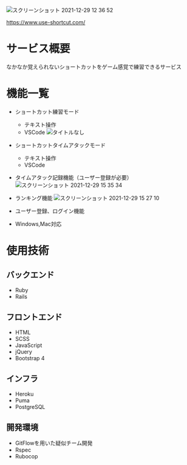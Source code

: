 ![スクリーンショット 2021-12-29 12 36 52](https://user-images.githubusercontent.com/59243400/147625137-ed6235c3-e934-4142-af11-d383c98dde2e.png)

https://www.use-shortcut.com/


# サービス概要
なかなか覚えられないショートカットをゲーム感覚で練習できるサービス

# 機能一覧
- ショートカット練習モード
  - テキスト操作
  - VSCode
![タイトルなし](https://user-images.githubusercontent.com/59243400/147631430-39462b74-8105-484e-a3e0-b76f21e39373.gif)

- ショートカットタイムアタックモード
  - テキスト操作
  - VSCode

- タイムアタック記録機能（ユーザー登録が必要）
![スクリーンショット 2021-12-29 15 35 34](https://user-images.githubusercontent.com/59243400/147633872-f25205ee-dc19-4148-a701-095e70991320.png)

- ランキング機能
![スクリーンショット 2021-12-29 15 27 10](https://user-images.githubusercontent.com/59243400/147633385-bf2ae11e-2f39-4f29-8e6a-8ab481e63a7e.png)
- ユーザー登録、ログイン機能
- Windows,Mac対応

# 使用技術
## バックエンド
- Ruby
- Rails

## フロントエンド
- HTML
- SCSS
- JavaScript
- jQuery
- Bootstrap 4

## インフラ
- Heroku
- Puma
- PostgreSQL

## 開発環境
- GitFlowを用いた疑似チーム開発
- Rspec
- Rubocop
